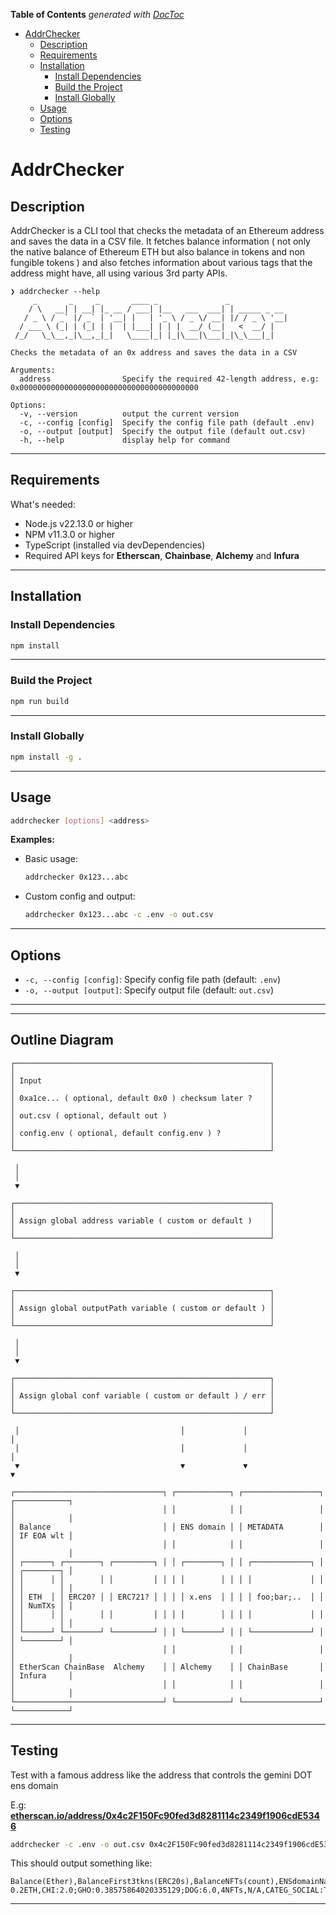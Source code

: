<!-- START doctoc generated TOC please keep comment here to allow auto update -->
<!-- DON'T EDIT THIS SECTION, INSTEAD RE-RUN doctoc TO UPDATE -->
**Table of Contents**  *generated with [DocToc](https://github.com/thlorenz/doctoc)*

- [AddrChecker](#addrchecker)
  - [Description](#description)
  - [Requirements](#requirements)
  - [Installation](#installation)
    - [Install Dependencies](#install-dependencies)
    - [Build the Project](#build-the-project)
    - [Install Globally](#install-globally)
  - [Usage](#usage)
  - [Options](#options)
  - [Testing](#testing)

<!-- END doctoc generated TOC please keep comment here to allow auto update -->

# AddrChecker

## Description

AddrChecker is a CLI tool that checks the metadata of an Ethereum address and saves the data in a CSV file. It fetches balance information ( not only the native balance of Ethereum ETH but also balance in tokens and non fungible tokens ) and also fetches information about various tags that the address might have, all using various 3rd party APIs.

```
❯ addrchecker --help
     _       _     _       ____ _               _
    / \   __| | __| |_ __ / ___| |__   ___  ___| | _____ _ __
   / _ \ / _` |/ _` | '__| |   | '_ \ / _ \/ __| |/ / _ \ '__|
  / ___ \ (_| | (_| | |  | |___| | | |  __/ (__|   <  __/ |
 /_/   \_\__,_|\__,_|_|   \____|_| |_|\___|\___|_|\_\___|_|

Checks the metadata of an 0x address and saves the data in a CSV

Arguments:
  address                Specify the required 42-length address, e.g: 0x0000000000000000000000000000000000000000

Options:
  -v, --version          output the current version
  -c, --config [config]  Specify the config file path (default .env)
  -o, --output [output]  Specify the output file (default out.csv)
  -h, --help             display help for command
```

---

## Requirements

What's needed:

- Node.js v22.13.0 or higher
- NPM v11.3.0 or higher
- TypeScript (installed via devDependencies)
- Required API keys for **Etherscan**, **Chainbase**, **Alchemy** and **Infura**

---

## Installation

### Install Dependencies

```bash
npm install
```

---

### Build the Project

```bash
npm run build
```

---

### Install Globally

```bash
npm install -g .
```

---

## Usage

```bash
addrchecker [options] <address>
```

**Examples:**

- Basic usage:
  ```bash
  addrchecker 0x123...abc
  ```
- Custom config and output:
  ```bash
  addrchecker 0x123...abc -c .env -o out.csv
  ```

---

## Options

- `-c, --config [config]`: Specify config file path (default: `.env`)
- `-o, --output [output]`: Specify output file (default: `out.csv`)

---

---

## Outline Diagram

```
┌─────────────────────────────────────────────────────────┐
│                                                         │
│ Input                                                   │
│                                                         │
│ 0xa1ce... ( optional, default 0x0 ) checksum later ?    │
│                                                         │
│ out.csv ( optional, default out )                       │
│                                                         │
│ config.env ( optional, default config.env ) ?           │
│                                                         │
└─────────────────────────────────────────────────────────┘

 │
 │
 ▼

┌─────────────────────────────────────────────────────────┐
│                                                         │
│ Assign global address variable ( custom or default )    │
│                                                         │
└─────────────────────────────────────────────────────────┘

 │
 │
 ▼

┌─────────────────────────────────────────────────────────┐
│                                                         │
│ Assign global outputPath variable ( custom or default ) │
│                                                         │
└─────────────────────────────────────────────────────────┘

 │
 │
 ▼

┌─────────────────────────────────────────────────────────┐
│                                                         │
│ Assign global conf variable ( custom or default ) / err │
│                                                         │
└─────────────────────────────────────────────────────────┘

 │                                    │             │                   │
 │                                    │             │                   │
 ▼                                    ▼             ▼                   ▼

┌─────────────────────────────────┐ ┌────────────┐ ┌─────────────────┐ ┌────────────┐
│                                 │ │            │ │                 │ │            │
│ Balance                         │ │ ENS domain │ │ METADATA        │ │ IF EOA wlt │
│                                 │ │            │ │                 │ │            │
│ ┌──────┐ ┌────────┐ ┌─────────┐ │ │ ┌────────┐ │ │ ┌─────────────┐ │ │ ┌────────┐ │
│ │      │ │        │ │         │ │ │ │        │ │ │ │             │ │ │ │        │ │
│ │ ETH  │ │ ERC20? │ │ ERC721? │ │ │ │ x.ens  │ │ │ │ foo;bar;..  │ │ │ │ NumTXs │ │
│ │      │ │        │ │         │ │ │ │        │ │ │ │             │ │ │ │        │ │
│ └──────┘ └────────┘ └─────────┘ │ │ └────────┘ │ │ └─────────────┘ │ │ └────────┘ │
│                                 │ │            │ │                 │ │            │
│ EtherScan ChainBase  Alchemy    │ │ Alchemy    │ │ ChainBase       │ │ Infura     │
│                                 │ │            │ │                 │ │            │
└─────────────────────────────────┘ └────────────┘ └─────────────────┘ └────────────┘
```

---

## Testing

Test with a famous address like the address that controls the gemini DOT ens domain

E.g: **[etherscan.io/address/0x4c2F150Fc90fed3d8281114c2349f1906cdE5346](https://etherscan.io/address/0x4c2F150Fc90fed3d8281114c2349f1906cdE5346)**

```sh
addrchecker -c .env -o out.csv 0x4c2F150Fc90fed3d8281114c2349f1906cdE5346
```

This should output something like:

```csv
Balance(Ether),BalanceFirst3tkns(ERC20s),BalanceNFTs(count),ENSdomainName(.ens),MetaDataTags(list),IsExternallyOwnOrContract(bool)
0.2ETH,CHI:2.0;GHO:0.38575864020335129;DOG:6.0,4NFTs,N/A,CATEG_SOCIAL:TAGS_multicall3.eth,false
```

---
